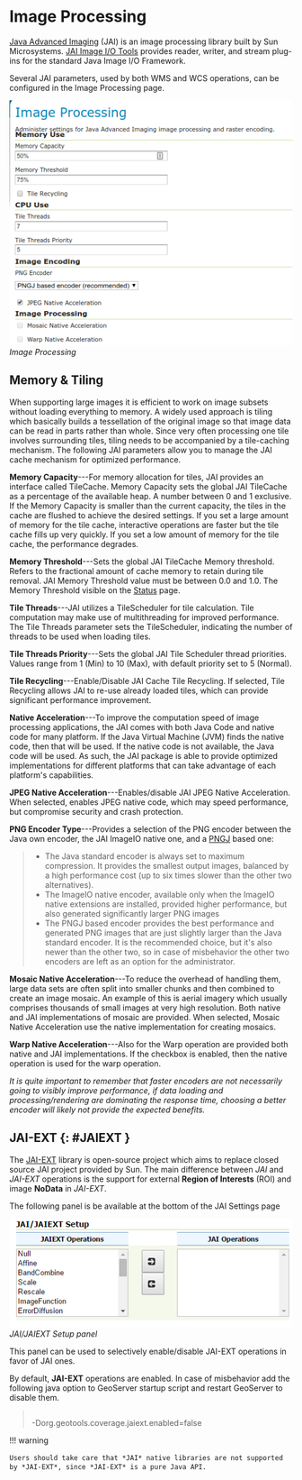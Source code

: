 # Image Processing

[Java Advanced Imaging](http://java.sun.com/javase/technologies/desktop/media/jai/) (JAI) is an image processing library built by Sun Microsystems. [JAI Image I/O Tools](https://jai-imageio.dev.java.net/) provides reader, writer, and stream plug-ins for the standard Java Image I/O Framework.

Several JAI parameters, used by both WMS and WCS operations, can be configured in the Image Processing page.

![](img/image_processing.png)
*Image Processing*

## Memory & Tiling

When supporting large images it is efficient to work on image subsets without loading everything to memory. A widely used approach is tiling which basically builds a tessellation of the original image so that image data can be read in parts rather than whole. Since very often processing one tile involves surrounding tiles, tiling needs to be accompanied by a tile-caching mechanism. The following JAI parameters allow you to manage the JAI cache mechanism for optimized performance.

**Memory Capacity**---For memory allocation for tiles, JAI provides an interface called TileCache. Memory Capacity sets the global JAI TileCache as a percentage of the available heap. A number between 0 and 1 exclusive. If the Memory Capacity is smaller than the current capacity, the tiles in the cache are flushed to achieve the desired settings. If you set a large amount of memory for the tile cache, interactive operations are faster but the tile cache fills up very quickly. If you set a low amount of memory for the tile cache, the performance degrades.

**Memory Threshold**---Sets the global JAI TileCache Memory threshold. Refers to the fractional amount of cache memory to retain during tile removal. JAI Memory Threshold value must be between 0.0 and 1.0. The Memory Threshold visible on the [Status](../../extensions/monitoring/reference.md#status) page.

**Tile Threads**---JAI utilizes a TileScheduler for tile calculation. Tile computation may make use of multithreading for improved performance. The Tile Threads parameter sets the TileScheduler, indicating the number of threads to be used when loading tiles.

**Tile Threads Priority**---Sets the global JAI Tile Scheduler thread priorities. Values range from 1 (Min) to 10 (Max), with default priority set to 5 (Normal).

**Tile Recycling**---Enable/Disable JAI Cache Tile Recycling. If selected, Tile Recycling allows JAI to re-use already loaded tiles, which can provide significant performance improvement.

**Native Acceleration**---To improve the computation speed of image processing applications, the JAI comes with both Java Code and native code for many platform. If the Java Virtual Machine (JVM) finds the native code, then that will be used. If the native code is not available, the Java code will be used. As such, the JAI package is able to provide optimized implementations for different platforms that can take advantage of each platform's capabilities.

**JPEG Native Acceleration**---Enables/disable JAI JPEG Native Acceleration. When selected, enables JPEG native code, which may speed performance, but compromise security and crash protection.

**PNG Encoder Type**---Provides a selection of the PNG encoder between the Java own encoder, the JAI ImageIO native one, and a [PNGJ](https://code.google.com/p/pngj/) based one:

> -   The Java standard encoder is always set to maximum compression. It provides the smallest output images, balanced by a high performance cost (up to six times slower than the other two alternatives).
> -   The ImageIO native encoder, available only when the ImageIO native extensions are installed, provided higher performance, but also generated significantly larger PNG images
> -   The PNGJ based encoder provides the best performance and generated PNG images that are just slightly larger than the Java standard encoder. It is the recommended choice, but it's also newer than the other two, so in case of misbehavior the other two encoders are left as an option for the administrator.

**Mosaic Native Acceleration**---To reduce the overhead of handling them, large data sets are often split into smaller chunks and then combined to create an image mosaic. An example of this is aerial imagery which usually comprises thousands of small images at very high resolution. Both native and JAI implementations of mosaic are provided. When selected, Mosaic Native Acceleration use the native implementation for creating mosaics.

**Warp Native Acceleration**---Also for the Warp operation are provided both native and JAI implementations. If the checkbox is enabled, then the native operation is used for the warp operation.

*It is quite important to remember that faster encoders are not necessarily going to visibly improve performance, if data loading and processing/rendering are dominating the response time, choosing a better encoder will likely not provide the expected benefits.*

## JAI-EXT {: #JAIEXT }

The [JAI-EXT](https://github.com/geosolutions-it/jai-ext) library is open-source project which aims to replace closed source JAI project provided by Sun. The main difference between *JAI* and *JAI-EXT* operations is the support for external **Region of Interests** (ROI) and image **NoData** in *JAI-EXT*.

The following panel is be available at the bottom of the JAI Settings page

![](img/JAIEXT.png)
*JAI/JAIEXT Setup panel*

This panel can be used to selectively enable/disable JAI-EXT operations in favor of JAI ones.

By default, **JAI-EXT** operations are enabled. In case of misbehavior add the following java option to GeoServer startup script and restart GeoServer to disable them.

> ``` xml
> ```
>
> -Dorg.geotools.coverage.jaiext.enabled=false

!!! warning

    Users should take care that *JAI* native libraries are not supported by *JAI-EXT*, since *JAI-EXT* is a pure Java API.
